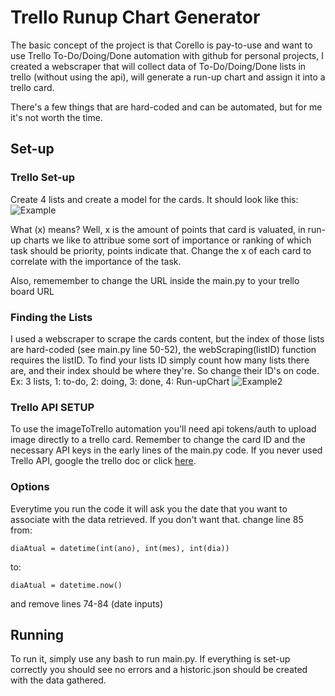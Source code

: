 # Trello Runup Chart Generator
The basic concept of the project is that Corello is pay-to-use and want to use Trello To-Do/Doing/Done automation with github for personal projects, I created a webscraper that will collect data of To-Do/Doing/Done lists in trello (without using the api), will generate a run-up chart and assign it into a trello card.

There's a few things that are hard-coded and can be automated, but for me it's not worth the time.

## Set-up

### Trello Set-up
Create 4 lists and create a model for the cards. It should look like this:
![Example](https://user-images.githubusercontent.com/49570622/142889496-d6e18d5b-4530-481e-8959-4e90fc5d61be.png)

What (x) means?
Well, x is the amount of points that card is valuated, in run-up charts we like to attribue some sort of importance or ranking of which task should be priority, points indicate that. Change the x of each card to correlate with the importance of the task.

Also, rememember to change the URL inside the main.py to your trello board URL

### Finding the Lists
I used a webscraper to scrape the cards content, but the index of those lists are hard-coded (see main.py line 50-52), the webScraping(listID) function requires the listID.
To find your lists ID simply count how many lists there are, and their index should be where they're. So change their ID's on code.
Ex:
3 lists, 1: to-do, 2: doing, 3: done, 4: Run-upChart
![Example2](https://user-images.githubusercontent.com/49570622/142889994-cd145cad-227c-4ddc-ba39-eace0b444754.png)

### Trello API SETUP
To use the imageToTrello automation you'll need api tokens/auth to upload image directly to a trello card. Remember to change the card ID and the necessary API keys in the early lines of the main.py code.
If you never used Trello API, google the trello doc or click [here](https://developer.atlassian.com/cloud/trello/).

### Options
Everytime you run the code it will ask you the date that you want to associate with the data retrieved. If you don't want that. change line 85 from:
```
diaAtual = datetime(int(ano), int(mes), int(dia)) 
```
to:
```
diaAtual = datetime.now()
```
and remove lines 74-84 (date inputs)

## Running
To run it, simply use any bash to run main.py. If everything is set-up correctly you should see no errors and a historic.json should be created with the data gathered.
